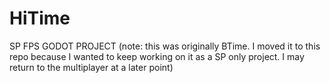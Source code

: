 # HiTime
SP FPS GODOT PROJECT
(note: this was originally BTime. I moved it to this repo because I wanted to keep working on it as a SP only project. I may return to the multiplayer at a later point)
